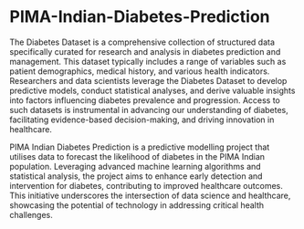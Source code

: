 # PIMA-Indian-Diabetes-Prediction
The Diabetes Dataset is a comprehensive collection of structured data specifically curated for research and analysis in diabetes prediction and management. This dataset typically includes a range of variables such as patient demographics, medical history, and various health indicators. Researchers and data scientists leverage the Diabetes Dataset to develop predictive models, conduct statistical analyses, and derive valuable insights into factors influencing diabetes prevalence and progression. Access to such datasets is instrumental in advancing our understanding of diabetes, facilitating evidence-based decision-making, and driving innovation in healthcare.

PIMA Indian Diabetes Prediction is a predictive modelling project that utilises data to forecast the likelihood of diabetes in the PIMA Indian population. Leveraging advanced machine learning algorithms and statistical analysis, the project aims to enhance early detection and intervention for diabetes, contributing to improved healthcare outcomes. This initiative underscores the intersection of data science and healthcare, showcasing the potential of technology in addressing critical health challenges.
